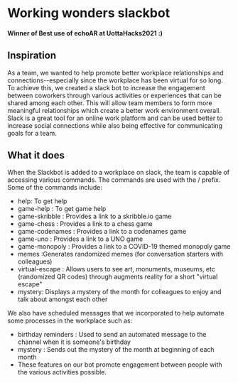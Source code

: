 # Working wonders slackbot
#### Winner of Best use of echoAR at UottaHacks2021 :)


## Inspiration
As a team, we wanted to help promote better workplace relationships and connections--especially since the workplace has been virtual for so long. To achieve this, we created a slack bot to increase the engagement between coworkers through various activities or experiences that can be shared among each other. This will allow team members to form more meaningful relationships which create a better work environment overall. Slack is a great tool for an online work platform and can be used better to increase social connections while also being effective for communicating goals for a team.

## What it does
When the Slackbot is added to a workplace on slack, the team is capable of accessing various commands. The commands are used with the / prefix. Some of the commands include:
- help: To get help
- game-help : To get game help
- game-skribble : Provides a link to a skribble.io game
- game-chess : Provides a link to a chess game
- game-codenames : Provides a link to a codenames game
- game-uno : Provides a link to a UNO game
- game-monopoly : Provides a link to a COVID-19 themed monopoly game
- memes :Generates randomized memes (for conversation starters with colleagues)
- virtual-escape : Allows users to see art, monuments, museums, etc (randomized QR codes) through augments reality for a short "virtual escape"
- mystery: Displays a mystery of the month for colleagues to enjoy and talk about amongst each other

We also have scheduled messages that we incorporated to help automate some processes in the workplace such as:
- birthday reminders : Used to send an automated message to the channel when it is someone's birthday
- mystery : Sends out the mystery of the month at beginning of each month
- These features on our bot promote engagement between people with the various activities possible.
